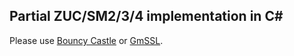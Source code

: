 ## Partial ZUC/SM2/3/4 implementation in C#
Please use [Bouncy Castle](https://github.com/bcgit/bc-csharp) or [GmSSL](https://github.com/guanzhi/GmSSL).